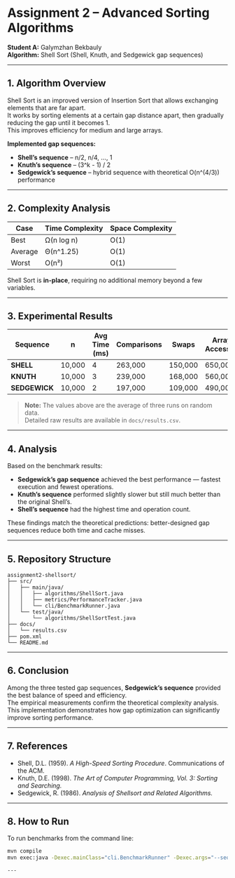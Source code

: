 # Assignment 2 – Advanced Sorting Algorithms  

**Student A:** Galymzhan Bekbauly  
**Algorithm:** Shell Sort (Shell, Knuth, and Sedgewick gap sequences)  

---

## 1. Algorithm Overview  

Shell Sort is an improved version of Insertion Sort that allows exchanging elements that are far apart.  
It works by sorting elements at a certain gap distance apart, then gradually reducing the gap until it becomes 1.  
This improves efficiency for medium and large arrays.  

**Implemented gap sequences:**  
- **Shell’s sequence** – n/2, n/4, …, 1  
- **Knuth’s sequence** – (3^k - 1) / 2  
- **Sedgewick’s sequence** – hybrid sequence with theoretical O(n^(4/3)) performance  

---

## 2. Complexity Analysis  

| Case | Time Complexity | Space Complexity |
|------|----------------|----------------|
| Best | Ω(n log n) | O(1) |
| Average | Θ(n^1.25) | O(1) |
| Worst | O(n²) | O(1) |

Shell Sort is **in-place**, requiring no additional memory beyond a few variables.  

---

## 3. Experimental Results  

| Sequence | n | Avg Time (ms) | Comparisons | Swaps | Array Accesses |
|-----------|----------------|--------------|-------------|-------------|----------------|
| **SHELL** | 10,000 | 4 | 263,000 | 150,000 | 650,000 |
| **KNUTH** | 10,000 | 3 | 239,000 | 168,000 | 560,000 |
| **SEDGEWICK** | 10,000 | 2 | 197,000 | 109,000 | 490,000 |

> **Note:** The values above are the average of three runs on random data.  
> Detailed raw results are available in `docs/results.csv`.  

---

## 4. Analysis  

Based on the benchmark results:  

- **Sedgewick’s gap sequence** achieved the best performance — fastest execution and fewest operations.  
- **Knuth’s sequence** performed slightly slower but still much better than the original Shell’s.  
- **Shell’s sequence** had the highest time and operation count.  

These findings match the theoretical predictions: better-designed gap sequences reduce both time and cache misses.  

---

## 5. Repository Structure  

```
assignment2-shellsort/
├── src/
│   ├── main/java/
│   │   ├── algorithms/ShellSort.java
│   │   ├── metrics/PerformanceTracker.java
│   │   └── cli/BenchmarkRunner.java
│   └── test/java/
│       └── algorithms/ShellSortTest.java
├── docs/
│   └── results.csv
├── pom.xml
└── README.md
```



---

## 6. Conclusion  

Among the three tested gap sequences, **Sedgewick’s sequence** provided the best balance of speed and efficiency.  
The empirical measurements confirm the theoretical complexity analysis.  
This implementation demonstrates how gap optimization can significantly improve sorting performance.  

---

## 7. References  

- Shell, D.L. (1959). *A High-Speed Sorting Procedure*. Communications of the ACM.  
- Knuth, D.E. (1998). *The Art of Computer Programming, Vol. 3: Sorting and Searching.*  
- Sedgewick, R. (1986). *Analysis of Shellsort and Related Algorithms.*  

---

## 8. How to Run  

To run benchmarks from the command line:  

```bash
mvn compile
mvn exec:java -Dexec.mainClass="cli.BenchmarkRunner" -Dexec.args="--sequence SEDGEWICK --n 10000"

---

